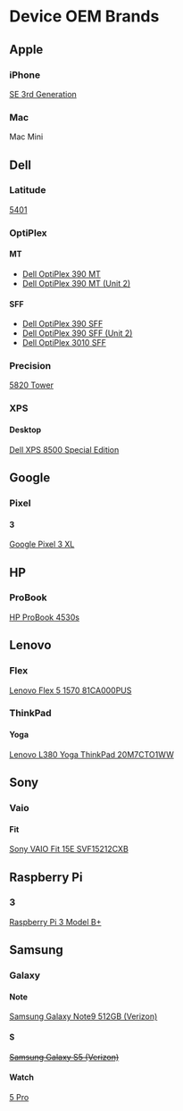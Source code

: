 # Device OEM Brands

## Apple

### iPhone

[SE 3rd Generation](https://github.com/jdrch/Hardware/blob/master/Mine-%20No/Apple%20iPhone%20SE%203rd%20Generation.md)

### Mac

Mac Mini

## Dell

### Latitude

[5401](https://github.com/jdrch/Hardware/blob/master/Mine-%20No/Dell%20Latitude%205401.md)

### OptiPlex

#### MT

* [Dell OptiPlex 390 MT](https://github.com/jdrch/Hardware/blob/master/Dell%20OptiPlex%20390%20MT.md)
* [Dell OptiPlex 390 MT (Unit 2)](https://github.com/jdrch/Hardware/blob/master/Dell%20OptiPlex%20390-1%20MT.md)

#### SFF 

* [Dell OptiPlex 390 SFF](https://github.com/jdrch/Hardware/blob/master/Dell%20OptiPlex%20390%20SFF.md)
* [Dell OptiPlex 390 SFF (Unit 2)](https://github.com/jdrch/Hardware/blob/master/Dell%20OptiPlex%20390-1%20SFF.md)
* [Dell OptiPlex 3010 SFF](https://github.com/jdrch/Hardware/blob/master/Unused.md#unused-pcs)

### Precision

[5820 Tower](https://github.com/jdrch/Hardware/blob/master/Mine-%20No/Dell%20Precision%205820%20Tower.md)

### XPS

#### Desktop

[Dell XPS 8500 Special Edition](https://github.com/jdrch/Hardware/blob/master/Dell%20XPS%208500%20Special%20Edition.md)

## Google

### Pixel

#### 3

[Google Pixel 3 XL](https://github.com/jdrch/Hardware/blob/master/Google%20Plixel%203%20XL.md)

## HP

### ProBook

[HP ProBook 4530s](https://github.com/jdrch/Hardware/blob/master/HP%20ProBook%204530s.md)

## Lenovo

### Flex

[Lenovo Flex 5 1570 81CA000PUS](https://github.com/jdrch/Hardware/blob/master/Lenovo%20Flex%205%201570%2081CA000PUS.md)

### ThinkPad

#### Yoga

[Lenovo L380 Yoga ThinkPad 20M7CTO1WW](https://github.com/jdrch/Hardware/blob/master/Lenovo%20L380%20Yoga%20ThinkPad%2020M7CTO1WW.md)

## Sony

### Vaio

#### Fit

[Sony VAIO Fit 15E SVF15212CXB](https://github.com/jdrch/Hardware/blob/master/Sony%20VAIO%20Fit%2015E%20SVF15212CXB.md)

## Raspberry Pi

### 3

[Raspberry Pi 3 Model B+](https://github.com/jdrch/Hardware/blob/master/Raspberry%20Pi%203%20Model%20B%2B.md)

## Samsung

### Galaxy

#### Note

[Samsung Galaxy Note9 512GB (Verizon)](https://github.com/jdrch/Hardware/blob/master/Samsung%20Galaxy%20Note9.md)

#### S

~~[Samsung Galaxy S5 (Verizon)](https://github.com/jdrch/Hardware/blob/master/Samsung%20Galaxy%20S5.md)~~

#### Watch

[5 Pro](https://github.com/jdrch/Hardware/blob/master/Samsung%20Galaxy%20Watch5%20Pro.md)
